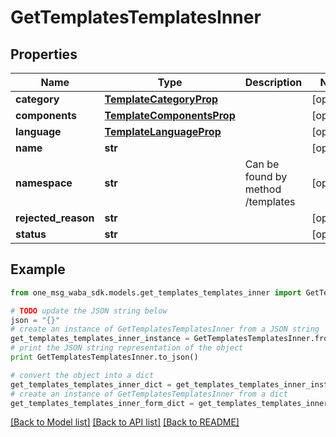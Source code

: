 # GetTemplatesTemplatesInner


## Properties
Name | Type | Description | Notes
------------ | ------------- | ------------- | -------------
**category** | [**TemplateCategoryProp**](TemplateCategoryProp.md) |  | [optional] 
**components** | [**TemplateComponentsProp**](TemplateComponentsProp.md) |  | [optional] 
**language** | [**TemplateLanguageProp**](TemplateLanguageProp.md) |  | [optional] 
**name** | **str** |  | [optional] 
**namespace** | **str** | Can be found by method /templates | [optional] 
**rejected_reason** | **str** |  | [optional] 
**status** | **str** |  | [optional] 

## Example

```python
from one_msg_waba_sdk.models.get_templates_templates_inner import GetTemplatesTemplatesInner

# TODO update the JSON string below
json = "{}"
# create an instance of GetTemplatesTemplatesInner from a JSON string
get_templates_templates_inner_instance = GetTemplatesTemplatesInner.from_json(json)
# print the JSON string representation of the object
print GetTemplatesTemplatesInner.to_json()

# convert the object into a dict
get_templates_templates_inner_dict = get_templates_templates_inner_instance.to_dict()
# create an instance of GetTemplatesTemplatesInner from a dict
get_templates_templates_inner_form_dict = get_templates_templates_inner.from_dict(get_templates_templates_inner_dict)
```
[[Back to Model list]](../README.md#documentation-for-models) [[Back to API list]](../README.md#documentation-for-api-endpoints) [[Back to README]](../README.md)


